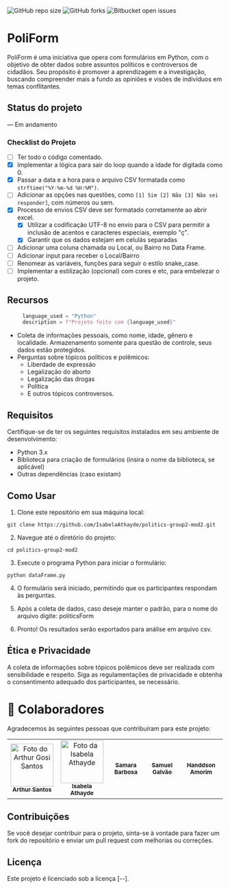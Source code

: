 ![GitHub repo size](https://img.shields.io/github/repo-size/iuricode/README-template?style=for-the-badge)
![GitHub forks](https://img.shields.io/github/forks/iuricode/README-template?style=for-the-badge)
![Bitbucket open issues](https://img.shields.io/bitbucket/issues/iuricode/README-template?style=for-the-badge)

# PoliForm

PoliForm é uma iniciativa que opera com formulários em Python, 
com o objetivo de obter dados sobre assuntos políticos e controversos
de cidadãos. Seu propósito é promover a aprendizagem e a investigação,
buscando compreender mais a fundo as opiniões e visões de indivíduos
em temas conflitantes.

## Status do projeto
— Em andamento

### Checklist do Projeto

- [ ] Ter todo o código comentado.
- [X] Implementar a lógica para sair do loop quando a idade for digitada como 0.
- [X] Passar a data e a hora para o arquivo CSV formatada como `strftime("%Y-%m-%d %H:%M")`.
- [ ] Adicionar as opções nas questões, como `[1] Sim [2] Não [3] Não sei responder]`, com números ou sem.
- [X] Processo de envios CSV deve ser formatado corretamente ao abrir excel.
    - [X] Utilizar a codificação UTF-8 no envio para o CSV para permitir a inclusão de acentos e caracteres especiais, exemplo "ç".
    - [X] Garantir que os dados estejam em celulás separadas
- [ ] Adicionar uma coluna chamada ou Local, ou Bairro no Data Frame.
- [ ] Adicionar input para receber o Local/Bairro
- [ ] Renomear as variáveis, funções para seguir o estilo snake_case.
- [ ] Implementar a estilização (opcional) com cores e etc, para embelezar o projeto.

## Recursos

```python
     language_used = "Python"
     description = f"Projeto feito com {language_used}"
```

- Coleta de informações pessoais, como nome, idade, gênero e localidade.
Armazenamento somente para questão de controle, seus dados estão protegidos.
- Perguntas sobre tópicos políticos e polêmicos:
  - Liberdade de expressão
  - Legalização do aborto
  - Legalização das drogas
  - Política
  - E outros tópicos controversos.

## Requisitos

Certifique-se de ter os seguintes requisitos instalados em seu ambiente de desenvolvimento:

- Python 3.x
- Biblioteca para criação de formulários (insira o nome da biblioteca, se aplicável)
- Outras dependências (caso existam)

## Como Usar

1. Clone este repositório em sua máquina local:

```git clone https://github.com/IsabelaAthayde/politics-group2-mod2.git```

2. Navegue até o diretório do projeto:

```cd politics-group2-mod2```

3. Execute o programa Python para iniciar o formulário:

```python dataFrame.py```


4. O formulário será iniciado, permitindo que os participantes respondam às perguntas.

5. Após a coleta de dados, caso deseje manter o padrão, para o nome do arquivo digite: politicsForm

6. Pronto! Os resultados serão exportados para análise em arquivo csv.

## Ética e Privacidade

A coleta de informações sobre tópicos polêmicos deve ser realizada com sensibilidade e respeito. Siga as regulamentações de privacidade e obtenha o consentimento adequado dos participantes, se necessário.

# 🤝 Colaboradores

Agradecemos às seguintes pessoas que contribuíram para este projeto:

<table>
  <tr>
    <td align="center">
      <a href="https://github.com/arthurgosi">
        <img src="https://avatars.githubusercontent.com/u/86735609?v=4" width="100px;" alt="Foto do Arthur Gosi Santos"/><br>
        <sub>
          <b>Arthur Santos</b>
        </sub>
      </a>
    </td>
    <td align="center">
      <a href="https://github.com/IsabelaAthayde">
        <img src="https://avatars.githubusercontent.com/u/100873483?v=4" width="100px;" alt="Foto da Isabela Athayde"/><br>
        <sub>
          <b>Isabela Athayde</b>
        </sub>
      </a>
    </td>
    <td align="center">
      <!-- <a href="https://github.com/samarabm_s">
         <img src="" width="100px;" alt="Foto da Samara Barbosa"/><br> -->
        <sub>
          <b>Samara Barbosa</b>
        </sub>
      </a>
    </td>
  <td align="center">
      <!-- <a href="https://github.com/samuelgalvao">
        <img src="" width="100px;" alt="Foto do Samuel Galvão"/><br> -->
        <sub>
          <b>Samuel Galvão</b>
        </sub>
      </a>
    </td>
  <td align="center">
      <!-- <a href="https://github.com/handdsonamorim">
        <img src="" width="100px;" alt="Foto do Handdson Amorim"/><br> -->
        <sub>
          <b>Handdson Amorim</b>
        </sub>
      </a>
    </td>
  </tr>
</table>

## Contribuições

Se você desejar contribuir para o projeto, sinta-se à vontade para fazer um fork do repositório e enviar um pull request com melhorias ou correções.

## Licença

Este projeto é licenciado sob a licença [--].

